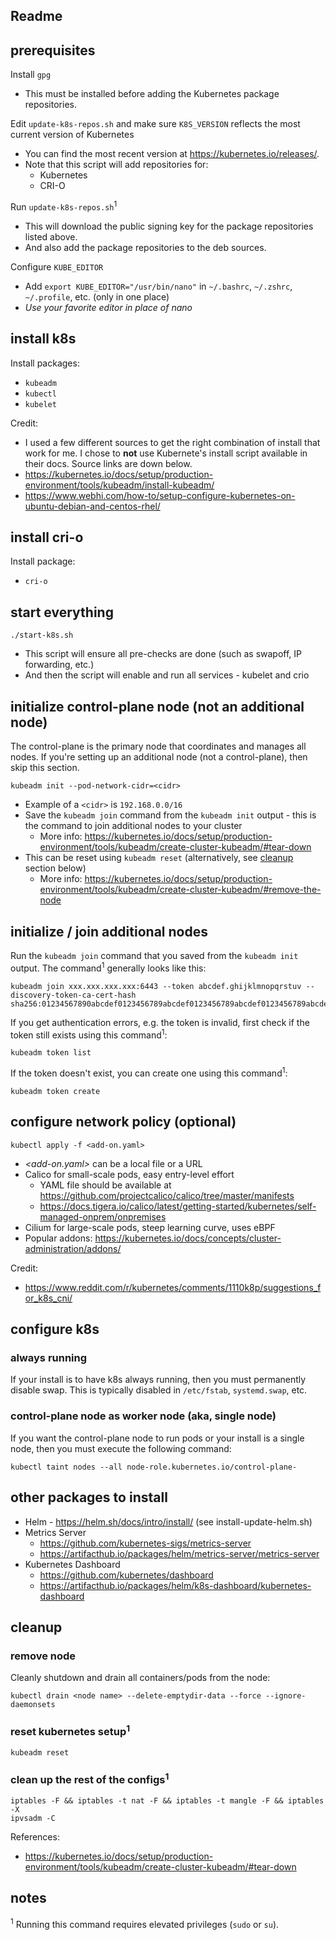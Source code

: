 ## Readme

## prerequisites

Install `gpg`
- This must be installed before adding the Kubernetes package repositories.

Edit `update-k8s-repos.sh` and make sure `K8S_VERSION` reflects the most current version of Kubernetes
- You can find the most recent version at https://kubernetes.io/releases/.
- Note that this script will add repositories for:
  - Kubernetes
  - CRI-O

Run `update-k8s-repos.sh`<sup>1</sup>
- This will download the public signing key for the package repositories listed above.
- And also add the package repositories to the deb sources.

Configure `KUBE_EDITOR`
- Add `export KUBE_EDITOR="/usr/bin/nano"` in `~/.bashrc`, `~/.zshrc`, `~/.profile`, etc. (only in one place)
- *Use your favorite editor in place of nano*

## install k8s

Install packages:
- `kubeadm`
- `kubectl`
- `kubelet`

Credit:
- I used a few different sources to get the right combination of install that work for me. I chose to **not** use Kubernete's install script available in their docs. Source links are down below.
- https://kubernetes.io/docs/setup/production-environment/tools/kubeadm/install-kubeadm/
- https://www.webhi.com/how-to/setup-configure-kubernetes-on-ubuntu-debian-and-centos-rhel/

## install cri-o

Install package:
- `cri-o`

## start everything

```
./start-k8s.sh
```
- This script will ensure all pre-checks are done (such as swapoff, IP forwarding, etc.)
- And then the script will enable and run all services - kubelet and crio

## initialize control-plane node (not an additional node)

The control-plane is the primary node that coordinates and manages all nodes. If you're setting up an additional node (not a control-plane), then skip this section.

```
kubeadm init --pod-network-cidr=<cidr>
```
- Example of a `<cidr>` is `192.168.0.0/16`
- Save the `kubeadm join` command from the `kubeadm init` output - this is the command to join additional nodes to your cluster
  - More info: https://kubernetes.io/docs/setup/production-environment/tools/kubeadm/create-cluster-kubeadm/#tear-down
- This can be reset using `kubeadm reset` (alternatively, see [cleanup](#cleanup) section below)
  - More info: https://kubernetes.io/docs/setup/production-environment/tools/kubeadm/create-cluster-kubeadm/#remove-the-node

## initialize / join additional nodes

Run the `kubeadm join` command that you saved from the `kubeadm init` output. The command<sup>1</sup> generally looks like this:
```
kubeadm join xxx.xxx.xxx.xxx:6443 --token abcdef.ghijklmnopqrstuv --discovery-token-ca-cert-hash sha256:01234567890abcdef0123456789abcdef0123456789abcdef0123456789abcde
```

If you get authentication errors, e.g. the token is invalid, first check if the token still exists using this command<sup>1</sup>:
```
kubeadm token list
```

If the token doesn't exist, you can create one using this command<sup>1</sup>:
```
kubeadm token create
```

## configure network policy (optional)

```
kubectl apply -f <add-on.yaml>
```
- *<add-on.yaml>* can be a local file or a URL
- Calico for small-scale pods, easy entry-level effort
  - YAML file should be available at https://github.com/projectcalico/calico/tree/master/manifests
  - https://docs.tigera.io/calico/latest/getting-started/kubernetes/self-managed-onprem/onpremises
- Cilium for large-scale pods, steep learning curve, uses eBPF
- Popular addons: https://kubernetes.io/docs/concepts/cluster-administration/addons/

Credit:
- https://www.reddit.com/r/kubernetes/comments/1110k8p/suggestions_for_k8s_cni/

## configure k8s

### always running

If your install is to have k8s always running, then you must permanently disable swap. This is typically disabled in `/etc/fstab`, `systemd.swap`, etc.

### control-plane node as worker node (aka, single node)

If you want the control-plane node to run pods or your install is a single node, then you must execute the following command:
```
kubectl taint nodes --all node-role.kubernetes.io/control-plane-
```

## other packages to install

- Helm - https://helm.sh/docs/intro/install/ (see install-update-helm.sh)
- Metrics Server
  - https://github.com/kubernetes-sigs/metrics-server
  - https://artifacthub.io/packages/helm/metrics-server/metrics-server
- Kubernetes Dashboard
  - https://github.com/kubernetes/dashboard
  - https://artifacthub.io/packages/helm/k8s-dashboard/kubernetes-dashboard

## cleanup

### remove node

Cleanly shutdown and drain all containers/pods from the node:
```
kubectl drain <node name> --delete-emptydir-data --force --ignore-daemonsets
```

### reset kubernetes setup<sup>1</sup>

```
kubeadm reset
```

### clean up the rest of the configs<sup>1</sup>

```
iptables -F && iptables -t nat -F && iptables -t mangle -F && iptables -X
ipvsadm -C
```

References:
- https://kubernetes.io/docs/setup/production-environment/tools/kubeadm/create-cluster-kubeadm/#tear-down

## notes

<sup>1</sup> Running this command requires elevated privileges (`sudo` or `su`).
